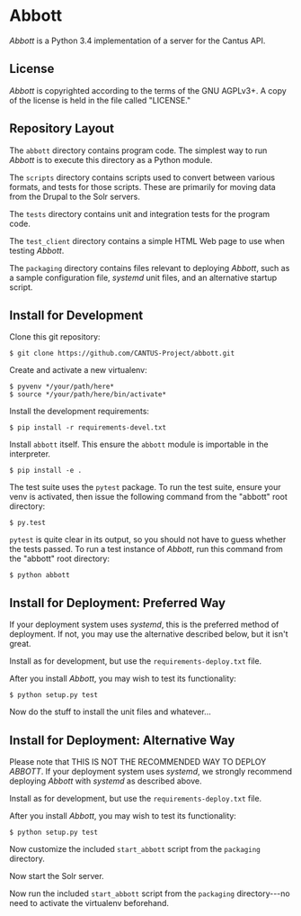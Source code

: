 Abbott
======

*Abbott* is a Python 3.4 implementation of a server for the Cantus API.

License
-------

*Abbott* is copyrighted according to the terms of the GNU AGPLv3+. A copy of the license is held in
the file called "LICENSE."

Repository Layout
-----------------

The ``abbott`` directory contains program code. The simplest way to run *Abbott* is to execute this
directory as a Python module.

The ``scripts`` directory contains scripts used to convert between various formats, and tests for
those scripts. These are primarily for moving data from the Drupal to the Solr servers.

The ``tests`` directory contains unit and integration tests for the program code.

The ``test_client`` directory contains a simple HTML Web page to use when testing *Abbott*.

The ``packaging`` directory contains files relevant to deploying *Abbott*, such as a sample
configuration file, *systemd* unit files, and an alternative startup script.

Install for Development
-----------------------

Clone this git repository:

    $ git clone https://github.com/CANTUS-Project/abbott.git

Create and activate a new virtualenv:

    $ pyvenv */your/path/here*
    $ source */your/path/here/bin/activate*

Install the development requirements:

    $ pip install -r requirements-devel.txt

Install ``abbott`` itself. This ensure the ``abbott`` module is importable in the interpreter.

    $ pip install -e .

The test suite uses the ``pytest`` package. To run the test suite, ensure your venv is activated,
then issue the following command from the "abbott" root directory:

    $ py.test

``pytest`` is quite clear in its output, so you should not have to guess whether the tests passed.
To run a test instance of *Abbott*, run this command from the "abbott" root directory:

    $ python abbott

Install for Deployment: Preferred Way
-------------------------------------

If your deployment system uses *systemd*, this is the preferred method of deployment. If not, you
may use the alternative described below, but it isn't great.

Install as for development, but use the ``requirements-deploy.txt`` file.

After you install *Abbott*, you may wish to test its functionality:

    $ python setup.py test

Now do the stuff to install the unit files and whatever...

Install for Deployment: Alternative Way
---------------------------------------

Please note that THIS IS NOT THE RECOMMENDED WAY TO DEPLOY *ABBOTT*. If your deployment system uses
*systemd*, we strongly recommend deploying *Abbott* with *systemd* as described above.

Install as for development, but use the ``requirements-deploy.txt`` file.

After you install *Abbott*, you may wish to test its functionality:

    $ python setup.py test

Now customize the included ``start_abbott`` script from the ``packaging`` directory.

Now start the Solr server.

Now run the included ``start_abbott`` script from the ``packaging`` directory---no need to activate
the virtualenv beforehand.
